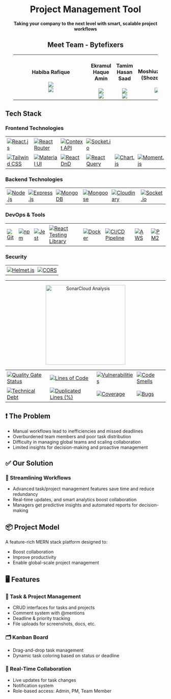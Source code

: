 
<h1 align="center">Project Management Tool</h1>

<p align="center"><b>Taking your company to the next level with smart, scalable project workflows</b></p>


<div align="center">

  <h2>Meet Team - <b>Bytefixers</b></h2>

  <table style="width: 90%;">
    <tr>
      <td style="min-width: 220px;" align="center" width="30%">
        <h4 style="white-space: nowrap; font-size: 16px; padding: 0 5px;">Habiba Rafique</h4>
        <img src="https://img.shields.io/badge/Team%20Leader-2D9CDB?style=for-the-badge"> 
        <br>
        <a href="https://github.com/HABIBARAFIQ" target="_blank">
          <img src="https://img.shields.io/badge/GitHub-100000?style=flat&logo=github&logoColor=white">
        </a>
      </td>
      <td align="center" width="24%">
        <h4>Ekramul Haque Amin</h4>
        <img src="https://img.shields.io/badge/Developer-F2C94C?style=for-the-badge"> 
        <br> 
        <a href="https://github.com/Amin-2005022" target="_blank">
          <img src="https://img.shields.io/badge/GitHub-100000?style=flat&logo=github&logoColor=white">
        </a>
      </td>
      <td align="center" width="25%">
        <h4>Tamim Hasan Saad</h4>
        <img src="https://img.shields.io/badge/Developer-F2C94C?style=for-the-badge"> 
        <br>
        <a href="https://github.com/Tamim-saad" target="_blank">
          <img src="https://img.shields.io/badge/GitHub-100000?style=flat&logo=github&logoColor=white">
        </a>
      </td>
      <td align="center" width="20%">
        <h4>Moshiuzzaman (Shozon Raj)</h4>
        <img src="https://img.shields.io/badge/Mentor-4E9BCD?style=for-the-badge"> 
      </td>
    </tr>
  </table>

</div>


<h2>Tech Stack</h2>

<!-- Frontend Technologies Section -->
<h3>Frontend Technologies</h3>
<table style="border: none; border-collapse: collapse;">
  <tr style="border: none;">
    <td style="border: none; padding: 5px;">
      <a href="https://reactjs.org/">
        <img src="https://img.shields.io/badge/React.js-17.0-61DAFB?style=for-the-badge&logo=react&logoColor=white" alt="React.js">
      </a>
    </td>
    <td style="border: none; padding: 5px;">
      <a href="https://reactrouter.com/">
        <img src="https://img.shields.io/badge/React%20Router-6.0-CA4245?style=for-the-badge&logo=react-router&logoColor=white" alt="React Router">
      </a>
    </td>
    <td style="border: none; padding: 5px;">
      <a href="https://reactjs.org/docs/context.html">
        <img src="https://img.shields.io/badge/Context%20API-React-61DAFB?style=for-the-badge&logo=react&logoColor=white" alt="Context API">
      </a>
    </td>
    <td style="border: none; padding: 5px;">
      <a href="https://socket.io/">
        <img src="https://img.shields.io/badge/Socket.io-4.0-010101?style=for-the-badge&logo=socket.io&logoColor=white" alt="Socket.io">
      </a>
    </td>
  </tr>
  <tr style="border: none;">
    <td style="border: none; padding: 5px;">
      <a href="https://tailwindcss.com/">
        <img src="https://img.shields.io/badge/Tailwind%20CSS-2.0-06B6D4?style=for-the-badge&logo=tailwindcss&logoColor=white" alt="Tailwind CSS">
      </a>
    </td>
    <td style="border: none; padding: 5px;">
      <a href="https://mui.com/">
        <img src="https://img.shields.io/badge/Material%20UI-5.0-0081CB?style=for-the-badge&logo=material-ui&logoColor=white" alt="Material UI">
      </a>
    </td>
    <td style="border: none; padding: 5px;">
      <a href="https://reactjs.org/docs/react-dnd.html">
        <img src="https://img.shields.io/badge/React%20DnD-11.0-FF8C00?style=for-the-badge&logo=react&logoColor=white" alt="React DnD">
      </a>
    </td>
    <td style="border: none; padding: 5px;">
      <a href="https://tanstack.com/query/latest">
        <img src="https://img.shields.io/badge/React%20Query-TanStack-FF4154?style=for-the-badge&logo=react-query&logoColor=white" alt="React Query">
      </a>
    </td>
    <td style="border: none; padding: 5px;">
      <a href="https://www.chartjs.org/">
        <img src="https://img.shields.io/badge/Chart.js-2.9-F3A311?style=for-the-badge&logo=chart.js&logoColor=white" alt="Chart.js">
      </a>
    </td>
    <td style="border: none; padding: 5px;">
      <a href="https://momentjs.com/">
        <img src="https://img.shields.io/badge/Moment.js-Time%20Library-black?style=for-the-badge&logo=moment&logoColor=white" alt="Moment.js">
      </a>
    </td>
  </tr>
</table>


<!-- Backend Technologies Section -->
<h3>Backend Technologies</h3>
<table style="border: none; border-collapse: collapse;">
  <tr style="border: none;">
    <td style="border: none; padding: 5px;">
      <a href="https://nodejs.org/">
        <img src="https://img.shields.io/badge/Node.js-16.0-339933?style=for-the-badge&logo=node.js&logoColor=white" alt="Node.js">
      </a>
    </td>
    <td style="border: none; padding: 5px;">
      <a href="https://expressjs.com/">
        <img src="https://img.shields.io/badge/Express.js-4.0-000000?style=for-the-badge&logo=express&logoColor=white" alt="Express.js">
      </a>
    </td>
    <td style="border: none; padding: 5px;">
      <a href="https://www.mongodb.com/">
        <img src="https://img.shields.io/badge/MongoDB-4.0-47A248?style=for-the-badge&logo=mongodb&logoColor=white" alt="MongoDB">
      </a>
    </td>
    <td style="border: none; padding: 5px;">
      <a href="https://mongoosejs.com/">
        <img src="https://img.shields.io/badge/Mongoose-ODM%20for%20MongoDB-880000?style=for-the-badge&logo=mongodb&logoColor=white" alt="Mongoose">
      </a>
    </td>
    <td style="border: none; padding: 5px;">
      <a href="https://cloudinary.com/">
        <img src="https://img.shields.io/badge/Cloudinary-Media%20Storage-3448C5?style=for-the-badge&logo=cloudinary&logoColor=white" alt="Cloudinary">
      </a>
    </td>
    <td style="border: none; padding: 5px;">
      <a href="https://www.npmjs.com/package/socket.io">
        <img src="https://img.shields.io/badge/Socket.io-4.0-010101?style=for-the-badge&logo=socket.io&logoColor=white" alt="Socket.io">
      </a>
    </td>
    <td style="border: none; padding: 5px;">
      <a href="https://jwt.io/">
        <img src="https://img.shields.io/badge/JWT-JSON%20Web%20Token-000000?style=for-the-badge&logo=json-web-tokens&logoColor=white" alt="JWT">
      </a>
    </td>
    <td style="border: none; padding: 5px;">
      <a href="https://www.npmjs.com/package/bcrypt">
        <img src="https://img.shields.io/badge/Bcrypt-5.0-7A7A7A?style=for-the-badge&logo=bcrypt&logoColor=white" alt="Bcrypt">
      </a>
    </td>
    <td style="border: none; padding: 5px;">
      <a href="https://github.com/expressjs/multer">
        <img src="https://img.shields.io/badge/Multer-File%20Upload-1E90FF?style=for-the-badge&logo=upload&logoColor=white" alt="Multer">
      </a>
    </td>
  </tr>
</table>

<!-- DevOps & Tools Section -->
<h3>DevOps & Tools</h3>
<table style="border: none; border-collapse: collapse;">
  <tr style="border: none;">
    <td style="border: none; padding: 5px;">
      <a href="https://git-scm.com/">
        <img src="https://img.shields.io/badge/Git-Version%20Control-F05032?style=for-the-badge&logo=git&logoColor=white" alt="Git">
      </a>
    </td>
    <td style="border: none; padding: 5px;">
      <a href="https://www.npmjs.com/">
        <img src="https://img.shields.io/badge/npm-Package%20Manager-CB3837?style=for-the-badge&logo=npm&logoColor=white" alt="npm">
      </a>
    </td>
    <td style="border: none; padding: 5px;">
      <a href="https://jestjs.io/">
        <img src="https://img.shields.io/badge/Jest-Testing-C21325?style=for-the-badge&logo=jest&logoColor=white" alt="Jest">
      </a>
    </td>
    <td style="border: none; padding: 5px;">
      <a href="https://testing-library.com/docs/react-testing-library/intro/">
        <img src="https://img.shields.io/badge/React%20Testing%20Library-Testing-E33332?style=for-the-badge&logo=testing-library&logoColor=white" alt="React Testing Library">
      </a>
    </td>
    <td style="border: none; padding: 5px;">
      <a href="https://www.docker.com/">
        <img src="https://img.shields.io/badge/Docker-Containerization-2496ED?style=for-the-badge&logo=docker&logoColor=white" alt="Docker">
      </a>
    </td>
    <td style="border: none; padding: 5px;">
      <a href="https://github.com/features/actions">
        <img src="https://img.shields.io/badge/CI%2FCD%20Pipeline-2088FF?style=for-the-badge&logo=githubactions&logoColor=white" alt="CI/CD Pipeline">
      </a>
    </td>
    <td style="border: none; padding: 5px;">
      <a href="https://aws.amazon.com/">
        <img src="https://img.shields.io/badge/AWS-Cloud%20Hosting-232F3E?style=for-the-badge&logo=amazonaws&logoColor=white" alt="AWS">
      </a>
    </td>
    <td style="border: none; padding: 5px;">
      <a href="https://pm2.keymetrics.io/">
        <img src="https://img.shields.io/badge/PM2-Node%20Process%20Manager-2B037A?style=for-the-badge&logo=pm2&logoColor=white" alt="PM2">
      </a>
    </td>
  </tr>
</table>

<!-- Security Section -->
<h3>Security</h3>
<table style="border: none; border-collapse: collapse;">
  <tr style="border: none;">
    <td style="border: none; padding: 5px;">
      <a href="https://helmetjs.github.io/">
        <img src="https://img.shields.io/badge/Helmet.js-4.0-9B59B6?style=for-the-badge&logo=helmetjs&logoColor=white" alt="Helmet.js">
      </a>
    </td>
    <td style="border: none; padding: 5px;">
      <a href="https://www.npmjs.com/package/cors">
        <img src="https://img.shields.io/badge/CORS-2.0-0077C2?style=for-the-badge&logo=cors&logoColor=white" alt="CORS">
      </a>
    </td>
  </tr>
</table>


-----



<p align="center"> 
  <a href="https://sonarcloud.io/summary/new_code?id=Learnathon-By-Geeky-Solutions_bytefixers&branch=main"> 
    <img src="https://img.shields.io/badge/SonarCloud-Analysis-4E9BCD?style=for-the-badge&logo=sonarcloud&logoColor=white" alt="SonarCloud Analysis" width="250"> 
  </a> 
</p>

<!-- SonarCloud Badges - Organized in a borderless table -->
<table style="border: none; border-collapse: collapse;">
  <tr style="border: none;"> 
    <td style="border: none; padding: 5px;"> 
      <a href="https://sonarcloud.io/summary/new_code?id=Learnathon-By-Geeky-Solutions_bytefixers&branch=main"> 
        <img src="https://sonarcloud.io/api/project_badges/measure?project=Learnathon-By-Geeky-Solutions_bytefixers&metric=alert_status" alt="Quality Gate Status"> 
      </a> 
    </td> 
    <td style="border: none; padding: 5px;"> 
      <a href="https://sonarcloud.io/summary/new_code?id=Learnathon-By-Geeky-Solutions_bytefixers&branch=main"> 
        <img src="https://sonarcloud.io/api/project_badges/measure?project=Learnathon-By-Geeky-Solutions_bytefixers&metric=ncloc" alt="Lines of Code"> 
      </a> 
    </td>
    <td style="border: none; padding: 5px;"> 
      <a href="https://sonarcloud.io/summary/new_code?id=Learnathon-By-Geeky-Solutions_bytefixers&branch=main"> 
        <img src="https://sonarcloud.io/api/project_badges/measure?project=Learnathon-By-Geeky-Solutions_bytefixers&metric=vulnerabilities" alt="Vulnerabilities"> 
      </a> 
    </td>
    <td style="border: none; padding: 5px;"> 
      <a href="https://sonarcloud.io/summary/new_code?id=Learnathon-By-Geeky-Solutions_bytefixers&branch=main"> 
        <img src="https://sonarcloud.io/api/project_badges/measure?project=Learnathon-By-Geeky-Solutions_bytefixers&metric=code_smells" alt="Code Smells"> 
      </a> 
    </td>
  </tr>

  <tr style="border: none;"> 
    <td style="border: none; padding: 5px;"> 
      <a href="https://sonarcloud.io/summary/new_code?id=Learnathon-By-Geeky-Solutions_bytefixers&branch=main"> 
        <img src="https://sonarcloud.io/api/project_badges/measure?project=Learnathon-By-Geeky-Solutions_bytefixers&metric=sqale_index" alt="Technical Debt"> 
      </a> 
    </td> 
    <td style="border: none; padding: 5px;"> 
      <a href="https://sonarcloud.io/summary/new_code?id=Learnathon-By-Geeky-Solutions_bytefixers&branch=main"> 
        <img src="https://sonarcloud.io/api/project_badges/measure?project=Learnathon-By-Geeky-Solutions_bytefixers&metric=duplicated_lines_density" alt="Duplicated Lines (%)"> 
      </a> 
    </td> 
    <td style="border: none; padding: 5px;"> 
      <a href="https://sonarcloud.io/summary/new_code?id=Learnathon-By-Geeky-Solutions_bytefixers&branch=main"> 
        <img src="https://sonarcloud.io/api/project_badges/measure?project=Learnathon-By-Geeky-Solutions_bytefixers&metric=coverage" alt="Coverage"> 
      </a> 
    </td> 
    <td style="border: none; padding: 5px;"> 
      <a href="https://sonarcloud.io/summary/new_code?id=Learnathon-By-Geeky-Solutions_bytefixers&branch=main"> 
        <img src="https://sonarcloud.io/api/project_badges/measure?project=Learnathon-By-Geeky-Solutions_bytefixers&metric=bugs" alt="Bugs"> 
      </a> 
    </td> 
  </tr>
</table>


## ❗ The Problem

- Manual workflows lead to inefficiencies and missed deadlines  
- Overburdened team members and poor task distribution  
- Difficulty in managing global teams and scaling collaboration  
- Limited insights for decision-making and proactive management  


## ✅ Our Solution

### 🔄 Streamlining Workflows
- Advanced task/project management features save time and reduce redundancy  
- Real-time updates, and smart analytics boost collaboration  
- Managers get predictive insights and automated reports for decision-making  


## 📦 Project Model

A feature-rich MERN stack platform designed to:
- Boost collaboration
- Improve productivity
- Enable global-scale project management


## 🖥️ Features

### 🧩 Task & Project Management
- CRUD interfaces for tasks and projects  
- Comment system with @mentions  
- Deadline & priority tracking  
- File uploads for screenshots, docs, etc.

### 🗂️ Kanban Board
- Drag-and-drop task management  
- Dynamic task coloring based on status or deadline  

### 🤝 Real-Time Collaboration
- Live updates for task changes  
- Notification system  
- Role-based access: Admin, PM, Team Member  


